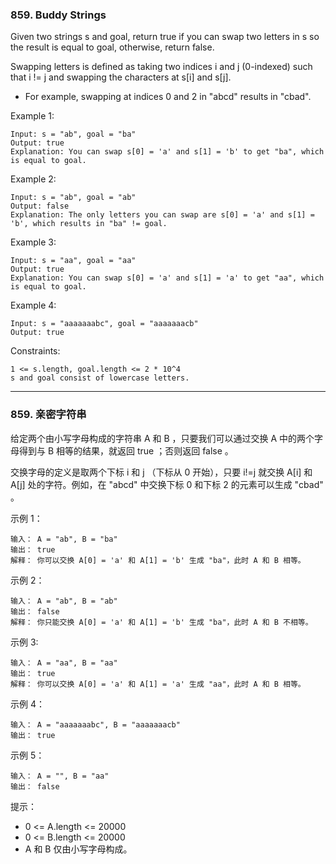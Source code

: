 ### 859. Buddy Strings
Given two strings s and goal, return true if you can swap two letters in s so the result is equal to goal, otherwise, return false.

Swapping letters is defined as taking two indices i and j (0-indexed) such that i != j and swapping the characters at s[i] and s[j].

* For example, swapping at indices 0 and 2 in "abcd" results in "cbad".



Example 1:

	Input: s = "ab", goal = "ba"
	Output: true
	Explanation: You can swap s[0] = 'a' and s[1] = 'b' to get "ba", which is equal to goal.

Example 2:

	Input: s = "ab", goal = "ab"
	Output: false
	Explanation: The only letters you can swap are s[0] = 'a' and s[1] = 'b', which results in "ba" != goal.

Example 3:

	Input: s = "aa", goal = "aa"
	Output: true
	Explanation: You can swap s[0] = 'a' and s[1] = 'a' to get "aa", which is equal to goal.

Example 4:

	Input: s = "aaaaaaabc", goal = "aaaaaaacb"
	Output: true



Constraints:

    1 <= s.length, goal.length <= 2 * 10^4
    s and goal consist of lowercase letters.

----
### 859. 亲密字符串
给定两个由小写字母构成的字符串 A 和 B ，只要我们可以通过交换 A 中的两个字母得到与 B 相等的结果，就返回 true ；否则返回 false 。

交换字母的定义是取两个下标 i 和 j （下标从 0 开始），只要 i!=j 就交换 A[i] 和 A[j] 处的字符。例如，在 "abcd" 中交换下标 0 和下标 2 的元素可以生成 "cbad" 。



示例 1：

	输入： A = "ab", B = "ba"
	输出： true
	解释： 你可以交换 A[0] = 'a' 和 A[1] = 'b' 生成 "ba"，此时 A 和 B 相等。

示例 2：

	输入： A = "ab", B = "ab"
	输出： false
	解释： 你只能交换 A[0] = 'a' 和 A[1] = 'b' 生成 "ba"，此时 A 和 B 不相等。

示例 3:

	输入： A = "aa", B = "aa"
	输出： true
	解释： 你可以交换 A[0] = 'a' 和 A[1] = 'a' 生成 "aa"，此时 A 和 B 相等。

示例 4：

	输入： A = "aaaaaaabc", B = "aaaaaaacb"
	输出： true

示例 5：

	输入： A = "", B = "aa"
	输出： false



提示：

* 0 <= A.length <= 20000
* 0 <= B.length <= 20000
* A 和 B 仅由小写字母构成。

